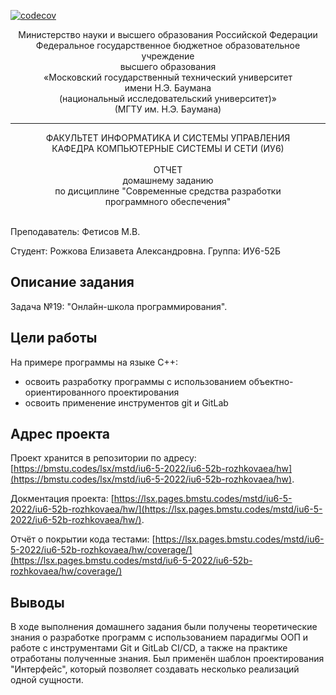 [![codecov](https://codecov.io/gh/RozeQz/ics6-MToSD/branch/master/graph/badge.svg?token=5LDKTTLI4J&directory=hw)](https://codecov.io/gh/RozeQz/ics6-MToSD/tree/master/hw)

<div align="center">
Министерство науки и высшего образования Российской Федерации <br />
Федеральное государственное бюджетное образовательное учреждение <br />
высшего образования <br />
«Московский государственный технический университет <br />
имени Н.Э. Баумана <br />
(национальный исследовательский университет)» <br />
(МГТУ им. Н.Э. Баумана)
</div>
<hr />
<div align="center">
ФАКУЛЬТЕТ ИНФОРМАТИКА И СИСТЕМЫ УПРАВЛЕНИЯ <br />
КАФЕДРА КОМПЬЮТЕРНЫЕ СИСТЕМЫ И СЕТИ (ИУ6)
</div>
<br />
<div align="center">
ОТЧЕТ <br />
домашнему заданию <br />
по дисциплине "Современные средства разработки <br />
программного обеспечения"
</div>
<br />

Преподаватель: Фетисов М.В.

Студент: Рожкова Елизавета Александровна.
Группа: ИУ6-52Б

## Описание задания

Задача №19: "Онлайн-школа программирования".

## Цели работы

На примере программы на языке С++:

- освоить разработку программы с использованием объектно-ориентированного проектирования
- освоить применение инструментов git и GitLab

## Адрес проекта

Проект хранится в репозитории по адресу: [https://bmstu.codes/lsx/mstd/iu6-5-2022/iu6-52b-rozhkovaea/hw](https://bmstu.codes/lsx/mstd/iu6-5-2022/iu6-52b-rozhkovaea/hw).

Докментация проекта: [https://lsx.pages.bmstu.codes/mstd/iu6-5-2022/iu6-52b-rozhkovaea/hw/](https://lsx.pages.bmstu.codes/mstd/iu6-5-2022/iu6-52b-rozhkovaea/hw/).

Отчёт о покрытии кода тестами: [https://lsx.pages.bmstu.codes/mstd/iu6-5-2022/iu6-52b-rozhkovaea/hw/coverage/](https://lsx.pages.bmstu.codes/mstd/iu6-5-2022/iu6-52b-rozhkovaea/hw/coverage/)

## Выводы

В ходе выполнения домашнего задания были получены теоретические знания о разработке программ с использованием парадигмы ООП и работе с инструментами Git и GitLab CI/CD, а также на практике отработаны полученные знания. Был применён шаблон проектирования "Интерфейс", который позволяет создавать несколько реализаций одной сущности.
